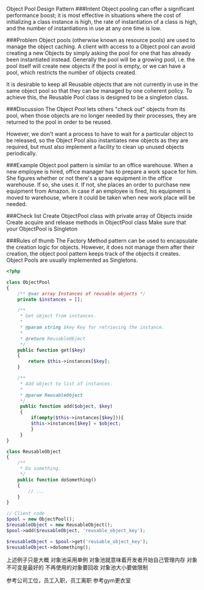 Object Pool Design Pattern
###Intent
Object pooling can offer a significant performance boost;
it is most effective in situations where the cost of initializing a class instance is high, 
the rate of instantiation of a class is high, 
and the number of instantiations in use at any one time is low.

###Problem
Object pools (otherwise known as resource pools) are used to manage the object caching. 
A client with access to a Object pool can avoid creating a new Objects 
by simply asking the pool for one that has already been instantiated instead. 
Generally the pool will be a growing pool, i.e. 
the pool itself will create new objects if the pool is empty, or we can have a pool, which restricts the number of objects created.

It is desirable to keep all Reusable objects that are not currently in use in the same object pool 
so that they can be managed by one coherent policy. 
To achieve this, the Reusable Pool class is designed to be a singleton class.

###Discussion
The Object Pool lets others "check out" objects from its pool, 
when those objects are no longer needed by their processes, 
they are returned to the pool in order to be reused.

However, we don't want a process to have to wait for a particular object to be released, 
so the Object Pool also instantiates new objects as they are required, 
but must also implement a facility to clean up unused objects periodically.

###Example
Object pool pattern is similar to an office warehouse. 
When a new employee is hired, office manager has to prepare a work space for him. 
She figures whether or not there's a spare equipment in the office warehouse. 
If so, she uses it. If not, she places an order to purchase new equipment from Amazon. 
In case if an employee is fired, his equipment is moved to warehouse, 
where it could be taken when new work place will be needed.

###Check list
Create ObjectPool class with private array of Objects inside
Create acquire and release methods in ObjectPool class
Make sure that your ObjectPool is Singleton

###Rules of thumb
The Factory Method pattern can be used to encapsulate the creation logic for objects. 
However, it does not manage them after their creation, 
the object pool pattern keeps track of the objects it creates.
Object Pools are usually implemented as Singletons.


```php
<?php

class ObjectPool
{
    /** @var array Instances of reusable objects */
    private $instances = [];

    /**
     * Get object from instances.
     *
     * @param string $key Key for retrieving the instance.
     *
     * @return ReusableObject
     */
    public function get($key)
    {
        return $this->instances[$key];
    }

    /**
     * Add object to list of instances.
     *
     * @param ReusableObject
     */
     public function add($object, $key)
     {
         if(empty($this->instances[$key])){
         $this->instances[$key] = $object;
         }
     }
}

class ReusableObject
{
    /**
     * Do something.
     */
    public function doSomething()
    {
        // ...
    }
}

// Client code
$pool = new ObjectPool();
$reusableObject = new ReusableObject();
$pool->add($reusableObject, 'reusable_object_key');

$reusableObject = $pool->get('reusable_object_key');
$reusableObject->doSomething();
```
上述例子只是大概
对象池采用单例
对象池就意味着开发者开始自己管理内存
对象不可变是最好的
不再使用的对象要回收
对象池大小要做限制

参考公司工位，员工入职，员工离职
参考gym更衣室
